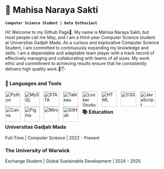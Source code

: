# 🎸 Mahisa Naraya Sakti

**`Computer Science Student | Data Enthusiast`**

Hi! Welcome to my Github Page👋. My name is Mahisa Naraya Sakti, but most people call me May, and I am a third-year Computer Science student at Universitas Gadjah Mada. As a curious and explorative Computer Science Student, I am committed to continuously expanding my knowledge and skills. I am a dependable and adaptable team player with a track record of effectively managing and collaborating with teams of all sizes. My work ethic and commitment to achieving results ensure that he consistently delivers high quality work.🤚🖐️


### 🧰 Languages and Tools
<img align="left" alt="Python" width="50px" style="padding-right:10px;" src="https://cdn.jsdelivr.net/gh/devicons/devicon/icons/python/python-plain.svg" />
<img align="left" alt="MySQL" width="50px" style="padding-right:10px;" src="https://cdn.jsdelivr.net/gh/devicons/devicon@latest/icons/mysql/mysql-original-wordmark.svg" />
<img align="left" alt="STATA" width="50px" style="padding-right:10px;" src="https://cdn.jsdelivr.net/gh/devicons/devicon@latest/icons/stata/stata-original-wordmark.svg" />
<img align="left" alt="Tableau" width="50px" style="padding-right:10px;" src="https://www.svgrepo.com/show/354427/tableau.svg" />
<img align="left" alt="Looker Studio" width="50px" style="padding-right:10px;" src="https://www.gstatic.com/analytics-lego/svg/ic_looker_studio.svg" />
<img align="left" alt="HTML" width="50px" style="padding-right:10px;" src="https://cdn.jsdelivr.net/gh/devicons/devicon/icons/html5/html5-plain.svg" />
<img align="left" alt="CSS" width="50px" style="padding-right:10px;" src="https://cdn.jsdelivr.net/gh/devicons/devicon/icons/css3/css3-plain.svg" />
<img align="left" alt="JavaScript" width="50px" style="padding-right:10px;" src="https://cdn.jsdelivr.net/gh/devicons/devicon/icons/javascript/javascript-plain.svg" />
<img align="left" alt="Canva" width="50px" style="padding-right:10px;" src="https://cdn.jsdelivr.net/gh/devicons/devicon@latest/icons/canva/canva-original.svg" />       
<img align="left" alt="Figma" width="50px" style="padding-right:10px;" src="https://cdn.jsdelivr.net/gh/devicons/devicon@latest/icons/figma/figma-original.svg" />         
<img align="left" alt="Miro" width="50px" style="padding-right:10px;" src="https://cdn.brandfetch.io/idAnDTFapY/theme/dark/symbol.svg?c=1bfwsmEH20zzEfSNTed" />
<img align="left" alt="GitHub" width="50px" style="padding-right:10px;" src="https://cdn.brandfetch.io/idZAyF9rlg/theme/light/symbol.svg?c=1bfwsmEH20zzEfSNTed" />
<br />

#

### 📚 Education
<h3>Universitas Gadjah Mada</h3>
Full-Time | Computer Science | 2022 - Present

###

<h3>The University of Warwick</h3>
Exchange Student | Global Sustainable Development | 2024 - 2025  
